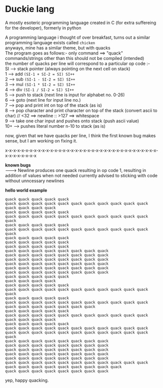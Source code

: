 # Duckie lang
 A mostly esoteric programming language created in C (for extra suffereing for the developer), formerly in python<br>


A programming language i thought of over breakfast, turns out a similar programming language exists called `chicken`<br>
anyways, mine has a similar theme, but with quacks<br>
The program goes as follows:-
only command ==> "quack" commands/strings other than this should not be compiled (intended)<br>
the number of quacks per line will correspond to a particular op code :-<br>
SI --> stack pointer (always pointing on the next cell on stack)<br>
1 --> add `(SI-1 + SI-2 = SI) SI++`<br>
2 --> sub `(SI-1 - SI-2 = SI) SI++`<br>
3 --> mul `(SI-1 * SI-2 = SI) SI++`<br>
4 --> div `(SI-1 / SI-2 = SI) SI++`<br>
5 --> push to stack (next line is input for alphabet no. 0-26)<br>
6 --> goto (next line for input line no.)<br>
7 --> pop and print int on top of the stack (as is)<br>
8 --> pop character and print character on top of the stack (convert ascii to char) // <32 ==> newline :: >127 ==> whitespace<br>
9 --> take one char input and pushes onto stack (push ascii value)<br>
10+ --> pushes literal number n-10 to stack (as is)<br>

now, given that we have quacks per line, I think the first known bug makes sense, but I am working on fixing it.

x-x-x-x-x-x-x-x-x-x-x-x-x-x-x-x-x-x-x-x-x-x-x-x-x-x-x-x-x-x-x-x-x-x-x-x-x-x-x-x-x-x-x-x-x

**known bugs**<br>
---> Newline produces one quack resulting in op code 1, resulting in addition of values when not needed currently advised to sticking with code without  unncessary newlines<br>

**hello world example**<br>
```
quack quack quack quack quack 
quack quack quack quack quack quack quack quack quack quack quack quack quack quack quack 
quack quack quack quack quack 
quack quack quack quack quack quack quack quack quack quack quack quack 
quack quack quack quack quack 
quack quack quack quack quack quack quack quack quack quack quack quack 
quack quack quack quack quack 
quack quack quack quack quack 
quack quack quack quack quack 
quack quack quack quack quack quack quack quack 
quack quack quack quack quack quack quack quack 
quack quack quack quack quack quack quack quack 
quack quack quack quack quack quack quack quack 
quack quack quack quack quack quack quack quack 
quack quack quack quack quack quack quack quack 
quack quack quack quack quack 
quack quack quack quack 
quack quack quack quack quack 
quack quack quack quack quack quack quack quack quack quack quack quack 
quack quack quack quack quack 
quack quack quack quack quack quack quack quack quack quack quack quack quack quack quack quack quack quack 
quack quack quack quack quack 
quack quack quack quack quack quack quack quack quack quack quack quack quack quack quack 
quack quack quack quack quack 
quack quack quack quack quack quack quack quack quack quack quack quack quack quack quack quack quack quack quack quack quack quack quack 
quack quack quack quack quack quack quack quack 
quack quack quack quack quack quack quack quack 
quack quack quack quack quack quack quack quack 
quack quack quack quack quack quack quack quack 
quack quack quack quack quack quack quack quack 
quack quack quack quack quack quack quack quack quack quack quack quack quack quack quack quack quack quack quack quack 
quack quack quack quack quack quack quack quack 
```
yep, happy quacking. 
